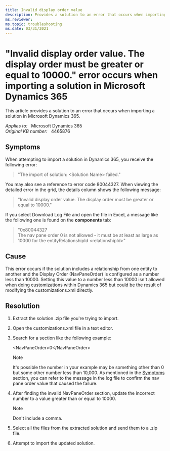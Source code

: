 ```yaml
---
title: Invalid display order value
description: Provides a solution to an error that occurs when importing a solution in Microsoft Dynamics 365.
ms.reviewer: 
ms.topic: troubleshooting
ms.date: 03/31/2021
---
```

# "Invalid display order value. The display order must be greater or equal to 10000." error occurs when importing a solution in Microsoft Dynamics 365

This article provides a solution to an error that occurs when importing a solution in Microsoft Dynamics 365.

_Applies to:_ &nbsp; Microsoft Dynamics 365  
_Original KB number:_ &nbsp; 4465876

## Symptoms

When attempting to import a solution in Dynamics 365, you receive the following error:

> "The import of solution: \<Solution Name> failed."

You may also see a reference to error code 80044327.
When viewing the detailed error in the grid, the details column shows the following message:

> "Invalid display order value. The display order must be greater or equal to 10000."

If you select Download Log File and open the file in Excel, a message like the following one is found on the **components** tab:

> "0x80044327  
The nav pane order 0 is not allowed - it must be at least as large as 10000 for the entityRelationshipId \<relationshipId>"

## Cause

This error occurs if the solution includes a relationship from one entity to another and the Display Order (NavPaneOrder) is configured as a number less than 10000. Setting this value to a number less than 10000 isn't allowed when doing customizations within Dynamics 365 but could be the result of modifying the customizations.xml directly.

## Resolution

1. Extract the solution .zip file you're trying to import.
2. Open the customizations.xml file in a text editor.
3. Search for a section like the following example:

    \<NavPaneOrder>0\</NavPaneOrder>

    > [!NOTE]
    > It's possible the number in your example may be something other than 0 but some other number less than 10,000. As mentioned in the [Symptoms](#symptoms) section, you can refer to the message in the log file to confirm the nav pane order value that caused the failure.

4. After finding the invalid NavPaneOrder section, update the incorrect number to a value greater than or equal to 10000.

    > [!NOTE]
    > Don't include a comma.
5. Select all the files from the extracted solution and send them to a .zip file.
6. Attempt to import the updated solution.
